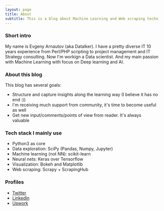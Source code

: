 ```yaml
---
layout: page
title: About
subtitle: This is a blog about Machine Learning and Web scraping techniques on Python stack. Will be happy if it helps to somebody
---
```


### Short intro
My name is Evgeny Arnautov (aka Datalker). I have a pretty diverse IT 10 years experience from Perl/PHP scripting to project management and IT Strategy consulting. Now I'm workign a Data scientist. And my main passion with Machine Learning with focus on Deep learning and AI.

### About this blog
This blog has several goals:

- Structure and capture insights along the learning way (I believe it has no end :))
- I'm receiving much support from community, it's time to become useful as well
- Get new input/comments/points of view from reader. It's always valuable

### Tech stack I mainly use

- Python3 as core
- Data exploration: SciPy (Pandas, Numpy, Jupyter)
- Machine learning (not NN): scikit-learn
- Neural nets: Keras over Tensorflow
- Visualization: Bokeh and Matplotlib
- Web scraping: Scrapy + ScrapingHub

### Profiles

- [Twitter](https://twitter.com/datalker1)
- [LinkedIn](https://ru.linkedin.com/in/evgeny-arnautov-7824123b)
- [Upwork](http://www.upwork.com/o/profiles/users/_~01526949f700c41de6/)

